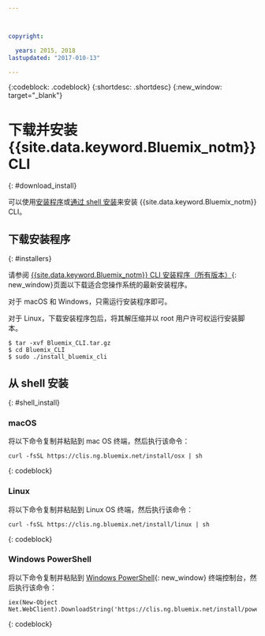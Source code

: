 ```yaml
---



copyright:

  years: 2015, 2018
lastupdated: "2017-010-13"

---
```


{:codeblock: .codeblock} 
{:shortdesc: .shortdesc}
{:new_window: target="_blank"}


# 下载并安装 {{site.data.keyword.Bluemix_notm}} CLI
{: #download_install}

可以使用[安装程序](#installers)或[通过 shell 安装](#shell_install)来安装 {{site.data.keyword.Bluemix_notm}} CLI。

## 下载安装程序
{: #installers}

请参阅 [{{site.data.keyword.Bluemix_notm}} CLI 安装程序（所有版本）](all_versions.html){: new_window}页面以下载适合您操作系统的最新安装程序。

对于 macOS 和 Windows，只需运行安装程序即可。 

对于 Linux，下载安装程序包后，将其解压缩并以 root 用户许可权运行安装脚本。

  ```
  $ tar -xvf Bluemix_CLI.tar.gz
  $ cd Bluemix_CLI
  $ sudo ./install_bluemix_cli

  ```
  
## 从 shell 安装
{: #shell_install}


### macOS

将以下命令复制并粘贴到 mac OS 终端，然后执行该命令：

```
curl -fsSL https://clis.ng.bluemix.net/install/osx | sh
```
{: codeblock}

### Linux

将以下命令复制并粘贴到 Linux OS 终端，然后执行该命令：

```
curl -fsSL https://clis.ng.bluemix.net/install/linux | sh
```
{: codeblock}

### Windows PowerShell

将以下命令复制并粘贴到 [Windows PowerShell](https://msdn.microsoft.com/en-us/powershell/scripting/getting-started/getting-started-with-windows-powershell){: new_window} 终端控制台，然后执行该命令：

```
iex(New-Object Net.WebClient).DownloadString('https://clis.ng.bluemix.net/install/powershell')
```
{: codeblock}
